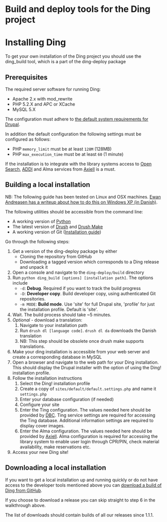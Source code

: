 Build and deploy tools for the Ding project
===========================================

Installing Ding
===============

To get your own installation of the Ding project you should use the ding_build tool, which is a part of the ding-deploy package

Prerequisites
-------------

The required server software for running Ding:

* Apache 2.x with mod_rewrite
* PHP 5.2.X and APC or XCache
* MySQL 5.X

The configuration must adhere to [the default system requirements for Drupal](http://drupal.org/requirements).

In addition the default configuration the following settings must be configured as follows:

* PHP `memory_limit` must be at least `128M` (128MB)
* PHP `max_execution_time` must be at least `60` (1 minute)

If the installation is to integrate with the library systems access to [Open Search](http://oss.dbc.dk/plone/services), [ADDI](http://www.danbib.dk/index.php?doc=forsideservice) and Alma services from [Axiell](http://www.axiell.dk/) is a must.

Building a local installation
-----------------------------

NB: The following guide has been tested on Linux and OSX machines. [Ewan Andreasen has a writeup about how to do this on Windows XP (in Danish)](http://netnote.vejlebib.dk/et-ding-ting-udviklingsmiljoe-pa-windows).

The following utilities should be accessible from the command line:

*  A working version of [Python](http://www.python.org/download/)
*  The latest version of [Drush](http://drupal.org/project/drush_make) and [Drush Make](http://drupal.org/project/drush_make)
*  A working version of Git ([Installation guide](http://book.git-scm.com/2_installing_git.html))

Go through the following steps:

1. Get a version of the ding-deploy package by either
    *  Cloning the repository from GitHub
    *  Downloading a tagged version which corresponds to a Ding release and unpack it
2. Open a console and navigate to the `ding-deploy/build` directory
3. Run `python ding_build [options] [installation path]`. The options include
    *  `-d`: **Debug**. Required if you want to track the build progress
    *  `-D`: **Developer copy**. Build developer copy, using authenticated Git repositories.
    *  `-m MODE`: **Build mode**. Use 'site' for full Drupal site, 'profile' for just the installation profile. Default is 'site'.
4. Wait. The build process should take ~5 minutes.
5. *Optional* - download a translation:
    1. Navigate to your installation path
    2. Run `drush dl [language code]`. `drush dl da` downloads the Danish translation
    3. NB: This step should be obsolete once drush make supports translations.
6. Make your ding installation is accessible from your web server and create a corresponding database in MySQL
7. Open a browser and navigate to the web path for your Ding installation. This should display the Drupal installer with the option of using the Ding! installation profile.
8. Follow the installation instructions
    1. Select the Ding! installation profile
    2. Create a copy of `sites/default/default.settings.php` and name it `settings.php`
    3. Enter your database configuration (if needed)
    4. Configure your site
    5. Enter the Ting configuration. The values needed here should be provided by [DBC](http://oss.dbc.dk/plone/services). Ting service settings are required for accessing the Ting database. Additional information settings are required to display cover images.
    6. Enter the Alma configuration. The values needed here should be provided by [Axiell](http://www.axiell.dk/). Alma configuration is required for accessing the library system to enable user login through CPR/PIN, check material availability, make reservations etc.
9. Access your new Ding site!

Downloading a local installation
--------------------------------

If you want to get a local installation up and running quickly or do not have access to the developer tools mentioned above you can [download a build of Ding from GitHub](http://github.com/dingproject/ding-deploy/downloads). 

If you choose to download a release you can skip straight to step 6 in the walkthrough above.

The list of downloads should contain builds of all our releases since 1.1.1.